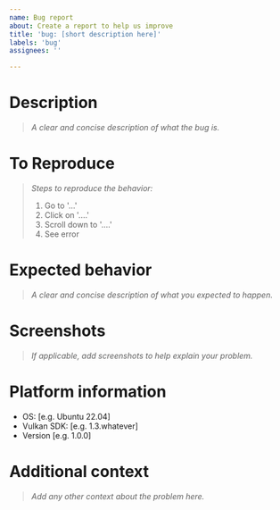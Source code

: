 ```yaml
---
name: Bug report
about: Create a report to help us improve
title: 'bug: [short description here]'
labels: 'bug'
assignees: ''

---
```


# Description

> _A clear and concise description of what the bug is._

# To Reproduce

> _Steps to reproduce the behavior:_
> 1. Go to '...'
> 2. Click on '....'
> 3. Scroll down to '....'
> 4. See error

# Expected behavior

> _A clear and concise description of what you expected to happen._

#  Screenshots

> _If applicable, add screenshots to help explain your problem._

# Platform information

 - OS: [e.g. Ubuntu 22.04]
 - Vulkan SDK: [e.g. 1.3.whatever]
 - Version [e.g. 1.0.0]

# Additional context

> _Add any other context about the problem here._
